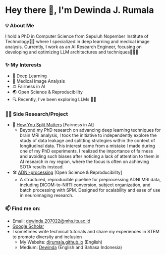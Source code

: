 
<h1 align="left">Hey there 👋, I'm Dewinda J. Rumala</a></h1>

<!-- <h3 align="center"> 👩‍🎓 PhD Candidate in Computer Science</h3> -->

### 💡 About Me
I hold a PhD in Computer Science from Sepuluh Nopember Institute of Technology👩‍🎓 where I specialized in deep learning and medical image analysis. Currently, I work as an AI Research Engineer, focusing on developing and optimizing LLM architectures and techniques👩🏻‍💻

### ✨ My Interests
- 🧮 Deep Learning
- 🧠 Medical Image Analysis
- ⚖️ Fairness in AI
- 🌏 Open Science & Reproducibility
- 🔍 Recently, I’ve been exploring LLMs 📖🤖


### 🕵️‍♀️ Side Research/Project
- 🔮 <a href="https://djrumala.github.io/publications/how-you-split-matters" target="blank">How You Split Matters</a> [Fairness in AI]
  - Beyond my PhD research on advancing deep learning techniques for brain MRI analysis, I took the initiative to independently explore the study of data leakage and splitting strategies within the context of longitudinal data. This interest came from a mistake I made during one of my PhD experiments. I realized the importance of fairness and avoiding such biases after noticing a lack of attention to them in AI research in my region, where the focus is often on achieving SOTA results instead.
- 🛠️ <a href="https://github.com/djrumala/ADNI-processing" target="blank">ADNI-processing</a> [Open Science & Reproducibility]
  - A structured, reproducible pipeline for preprocessing ADNI MRI data, including DICOM-to-NIfTI conversion, subject organization, and batch processing with SPM. Designed for scalability and ease of use in neuroimaging research.
  

### 📫 Find me on:
- Email: dewinda.207022@mhs.its.ac.id
- <a href="https://scholar.google.com/citations?user=sjCrkSgAAAAJ&hl=en" target="blank">Google Scholar</a>
- I sometimes write technical tutorials and share my experiences in STEM to promote diversity and inclusion
  - My Website: <a href="https://djrumala.github.io" target="blank">djrumala.github.io</a> (English)
  - Medium: <a href="https://medium.com/@djrumala" target="blank">Dewinda</a> (English and Bahasa Indonesia)


<!--
**djrumala/djrumala** is a ✨ _special_ ✨ repository because its `README.md` (this file) appears on your GitHub profile.

Here are some ideas to get you started:

- 🔭 I’m currently working on ...
- 🌱 I’m currently learning ...
- 👯 I’m looking to collaborate on ...
- 🤔 I’m looking for help with ...
- 💬 Ask me about ...
- 📫 How to reach me: ...
- 😄 Pronouns: ...
- ⚡ Fun fact: ...
-->
